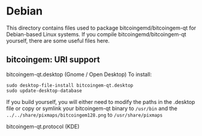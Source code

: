 
Debian
====================
This directory contains files used to package bitcoingemd/bitcoingem-qt
for Debian-based Linux systems. If you compile bitcoingemd/bitcoingem-qt yourself, there are some useful files here.

## bitcoingem: URI support ##


bitcoingem-qt.desktop  (Gnome / Open Desktop)
To install:

	sudo desktop-file-install bitcoingem-qt.desktop
	sudo update-desktop-database

If you build yourself, you will either need to modify the paths in
the .desktop file or copy or symlink your bitcoingem-qt binary to `/usr/bin`
and the `../../share/pixmaps/bitcoingem128.png` to `/usr/share/pixmaps`

bitcoingem-qt.protocol (KDE)

